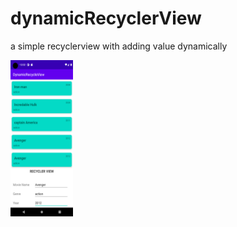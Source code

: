 # dynamicRecyclerView
a simple recyclerview with adding value dynamically


<img src = "https://github.com/SaqibAhmed-hub/dynamicRecyclerView/blob/master/app/src/main/java/com/example/dynamicrecycleview/assets/Screenshot_1665471129.png" width= "100" height="250">

